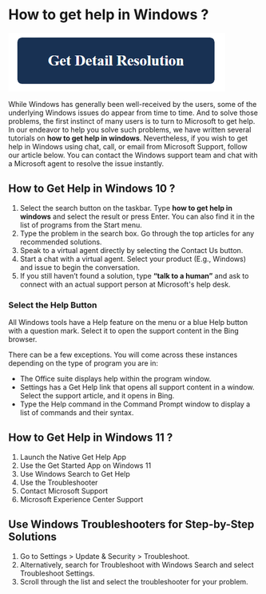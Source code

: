 # How to get help in Windows ?

[![How to get help in Windows ](blue.png)](https://how-to-get-help-in-windows.github.io/)

While Windows has generally been well-received by the users, some of the underlying Windows issues do appear from time to time. And to solve those problems, the first instinct of many users is to turn to Microsoft to get help. In our endeavor to help you solve such problems, we have written several tutorials on **how to get help in windows**. Nevertheless, if you wish to get help in Windows using chat, call, or email from Microsoft Support, follow our article below. You can contact the Windows support team and chat with a Microsoft agent to resolve the issue instantly.

## How to Get Help in Windows 10 ?

1. Select the search button on the taskbar. Type **how to get help in windows** and select the result or press Enter. You can also find it in the list of programs from the Start menu.
2. Type the problem in the search box. Go through the top articles for any recommended solutions.
3. Speak to a virtual agent directly by selecting the Contact Us button. 
4. Start a chat with a virtual agent. Select your product (E.g., Windows) and issue to begin the conversation.
5. If you still haven’t found a solution, type **“talk to a human”** and ask to connect with an actual support person at Microsoft's help desk.

### Select the Help Button

All Windows tools have a Help feature on the menu or a blue Help button with a question mark. Select it to open the support content in the Bing browser. 

There can be a few exceptions. You will come across these instances depending on the type of program you are in:

* The Office suite displays help within the program window. 
* Settings has a Get Help link that opens all support content in a window. Select the support article, and it opens in Bing. 
* Type the Help command in the Command Prompt window to display a list of commands and their syntax. 

## How to Get Help in Windows 11 ?

1. Launch the Native Get Help App
2. Use the Get Started App on Windows 11
3. Use Windows Search to Get Help
4. Use the Troubleshooter
5. Contact Microsoft Support
6. Microsoft Experience Center Support

## Use Windows Troubleshooters for Step-by-Step Solutions

1. Go to Settings > Update & Security > Troubleshoot.
2. Alternatively, search for Troubleshoot with Windows Search and select Troubleshoot Settings.
3. Scroll through the list and select the troubleshooter for your problem.
